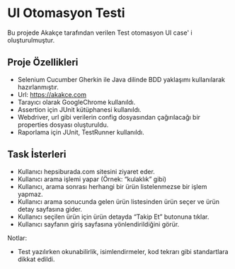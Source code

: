 # UI Otomasyon Testi #
Bu projede Akakçe tarafından verilen Test otomasyon UI case' i oluşturulmuştur.

## Proje Özellikleri
* Selenium Cucumber Gherkin ile Java dilinde BDD yaklaşımı kullanılarak hazırlanmıştır.
* Url: https://akakce.com
* Tarayıcı olarak GoogleChrome kullanıldı.
* Assertion için JUnit kütüphanesi kullanıldı.
* Webdriver, url gibi verilerin config dosyasından çağırılacağı bir properties dosyası oluşturuldu. 
* Raporlama için JUnit, TestRunner kullanıldı.

## Task İsterleri
*	Kullanıcı hepsiburada.com sitesini ziyaret eder.
*	Kullanıcı arama işlemi yapar (Örnek: “kulaklık” gibi)
*	Kullanıcı, arama sonrası herhangi bir ürün listelenmezse bir işlem yapmaz.
*	Kullanıcı arama sonucunda gelen ürün listesinden ürün seçer ve ürün detay sayfasına gider.
*	Kullanıcı seçilen ürün için ürün detayda “Takip Et” butonuna tıklar.
*	Kullanıcı sayfanın giriş sayfasına yönlendirildiğini görür.

Notlar:
*	Test yazılırken okunabilirlik, isimlendirmeler, kod tekrarı gibi standartlara dikkat edildi.
